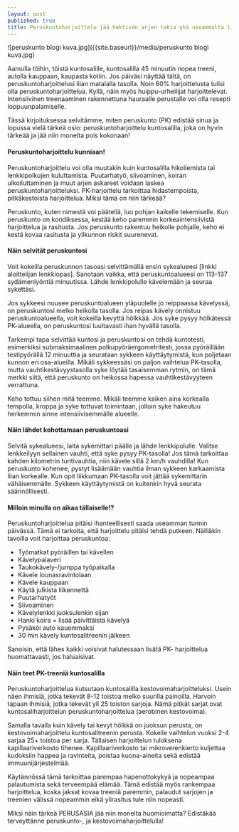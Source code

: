 ```yaml
---
layout: post
published: true
title: Peruskuntoharjoittelu jää hektisen arjen takia yhä useammalta liian vähäiseksi
---
```

![peruskunto blogi kuva.jpg]({{site.baseurl}}/media/peruskunto blogi kuva.jpg)


Aamulla töihin, töistä kuntosalille, kuntosalilla 45 minuutin nopea treeni, autolla kauppaan,
kaupasta kotiin. Jos päiväsi näyttää tältä, on peruskuntoharjoittelusi liian matalalla tasolla. Noin
80% harjoittelusta tulisi olla peruskuntoharjoittelua. Kyllä, näin myös huippu-urheilijat
harjoittelevat. Intensiivinen treenaaminen rakennettuna hauraalle perustalle voi olla resepti
loppuunpalamiselle.

Tässä kirjoituksessa selvitämme, miten peruskunto (PK) edistää sinua ja lopussa vielä tärkeä osio:
peruskuntoharjoittelu kuntosalilla, joka on hyvin tärkeää ja jää niin monelta pois kokonaan!

#### Peruskuntoharjoittelu kunniaan!

Peruskuntoharjoittelu voi olla muutakin kuin kuntosalilla hikoilemista tai lenkkipolkujen
kuluttamista. Puutarhatyö, siivoaminen, koiran ulkoiluttaminen ja muut arjen askareet voidaan
laskea peruskuntoharjoitteluksi. PK-harjoittelu tarkoittaa hidastempoista, pitkäkestoista
harjoittelua. Miksi tämä on niin tärkeää?

Peruskunto, kuten nimestä voi päätellä, luo pohjan kaikelle tekemiselle. Kun peruskunto on
kondiksessa, kestää keho paremmin korkeaintensiivistä harjoittelua ja rasitusta. Jos peruskunto
rakentuu heikolle pohjalle, keho ei kestä kovaa rasitusta ja ylikunnon riskit suurenevat.

#### Näin selvität peruskuntosi

Voit kokeilla peruskunnon tasoasi selvittämällä ensin sykealueesi [linkki aloittelijan lenkkiopas].
Sanotaan vaikka, että peruskuntoalueesi on 113-137 sydämenlyöntiä minuutissa. Lähde
lenkkipolulle kävelemään ja seuraa sykettäsi.

Jos sykkeesi nousee peruskuntoalueen yläpuolelle jo reippaassa kävelyssä, on peruskuntosi melko
heikolla tasolla. Jos reipas kävely onnistuu peruskuntoalueella, voit kokeilla kevyttä hölkkää. Jos
syke pysyy hölkätessä PK-alueella, on peruskuntosi luultavasti ihan hyvällä tasolla.

Tarkempi tapa selvittää kuntosi ja peruskuntosi on tehdä kuntotesti, esimerkiksi
submaksimaalinen polkupyöräergometritesti, jossa pyöräillään testipyörällä 12 minuuttia ja
seurataan sykkeen käyttäytymistä, kun poljetaan kunnon eri osa-alueilla. Mikäli sykkeessäsi on
paljon vaihtelua PK-tasolla, mutta vauhtikestävyystasolla syke löytää tasaisemman rytmin, on
tämä merkki siitä, että peruskunto on heikossa hapessa vauhtikestävyyteen verrattuna.

Keho tottuu siihen mitä teemme. Mikäli teemme kaiken aina korkealla tempolla, kroppa ja syke
tottuvat toimintaan, jolloin syke hakeutuu herkemmin sinne intensiivisemmälle alueelle.

#### Näin lähdet kohottamaan peruskuntoasi

Selvitä sykealueesi, laita sykemittari päälle ja lähde lenkkipolulle. Valitse lenkkeilyyn sellainen
vauhti, että syke pysyy PK-tasolla! Jos tämä tarkoittaa kahden kilometrin tuntivauhtia, niin kävele
sillä 2 km/h vauhdilla!
Kun peruskunto kohenee, pystyt lisäämään vauhtia ilman sykkeen karkaamista liian korkealle. Kun
opit liikkumaan PK-tasolla voit jättää sykemittarin vähäisemmälle. Sykkeen käyttäytymistä on
kuitenkin hyvä seurata säännöllisesti.

#### Milloin minulla on aikaa tällaiselle!?

Peruskuntoharjoittelua pitäisi ihanteellisesti saada useamman tunnin päivässä. Tämä ei tarkoita,
että harjoittelu pitäisi tehdä putkeen. Näilläkin tavoilla voit harjoittaa peruskuntoa:

 - Työmatkat pyöräillen tai kävellen
 - Kävelypalaveri
 - Taukokävely-/jumppa työpaikalla
 - Kävele lounasravintolaan
 - Kävele kauppaan
 - Käytä julkista liikennettä
 - Puutarhatyöt
 - Siivoaminen
 - Kävelylenkki juoksulenkin sijan
 - Hanki koira = lisää päivittäistä kävelyä
 - Pysäköi auto kauemmaksi
 - 30 min kävely kuntosalitreenin jälkeen

Sanoisin, että lähes kaikki voisivat halutessaan lisätä PK- harjoittelua huomattavasti, jos
haluaisivat.

#### Näin teet PK-treeniä kuntosalilla

Peruskuntoharjoittelua kutsutaan kuntosalilla kestovoimaharjoitteluksi. Usein näen ihmisiä, jotka
tekevät 8-12 toistoa melko suurilla painoilla. Harvoin tapaan ihmisiä, jotka tekevät yli 25 toiston
sarjoja. Nämä pitkät sarjat ovat kuntosaliharjoittelun peruskuntoharjoittelua (aerobinen
kestovoima).

Samalla tavalla kuin kävely tai kevyt hölkkä on juoksun perusta, on kestovoimaharjoittelu
kuntosalitreenin perusta. Kokeile vaihtelun vuoksi 2-4 sarjaa 25+ toistoa per sarja. Tällaisen
harjoittelun tuloksena kapillaariverkosto tihenee. Kapillaariverkosto tai mikroverenkierto kuljettaa
kudoksiin happea ja ravinteita, poistaa kuona-aineita sekä edistää immuunijärjestelmää.

Käytännössä tämä tarkoittaa parempaa hapenottokykyä ja nopeampaa palautumista sekä
terveempää elämää. Tämä edistää myös rankempaa harjoittelua, koska jaksat kovaa treeniä
paremmin, palaudut sarjojen ja treenien välissä nopeammin eikä ylirasitus tule niin nopeasti.

Miksi näin tärkeä PERUSASIA jää niin monelta huomioimatta? Edistäkää terveyttänne peruskunto-,
ja kestovoimaharjoittelulla!
